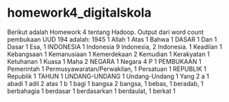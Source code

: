 # homework4_digitalskola

Berikut adalah Homework 4 tentang Hadoop.
Output dari word count pembukaan UUD 194 adalah:
1945	1
Allah	1
Atas	1
Bahwa	1
DASAR	1
Dan	1
Dasar	1
Esa,	1
INDONESIA	1
Indonesia	9
Indonesia,	2
Indonesia.	1
Keadilan	1
Kebangsaan	1
Kemanusiaan	1
Kemerdekaan	2
Kemudian	1
Kerakyatan	1
Ketuhanan	1
Kuasa	1
Maha	2
NEGARA	1
Negara	4
P	1
PEMBUKAAN	1
Pemerintah	1
Permusyawaratan/Perwakilan,	1
Persatuan	1
REPUBLIK	1
Republik	1
TAHUN	1
UNDANG-UNDANG	1
Undang-Undang	1
Yang	2
a	1
abadi	1
adil	2
atas	1
b	1
bagi	1
bangsa	2
bangsa,	1
bebas,	1
beradab,	1
berbahagia	1
berdasar	1
berdasarkan	1
berdaulat,	1
berkat	1

